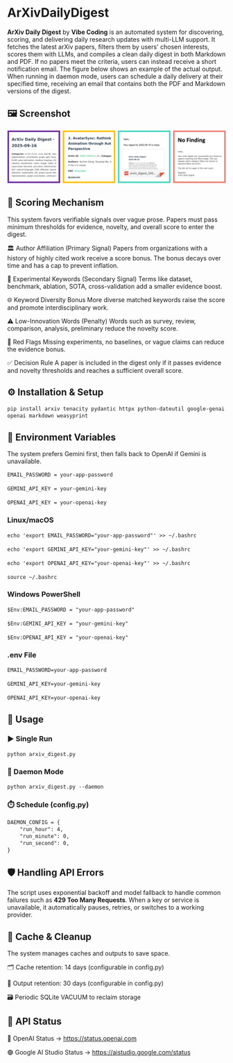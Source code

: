 # ArXivDailyDigest

**ArXiv Daily Digest** by **Vibe Coding** is an automated system for discovering, scoring, and delivering daily research updates with multi-LLM support. It fetches the latest arXiv papers, filters them by users' chosen interests, scores them with LLMs, and compiles a clean daily digest in both Markdown and PDF. If no papers meet the criteria, users can instead receive a short notification email. The figure below shows an example of the actual output. When running in daemon mode, users can schedule a daily delivery at their specified time, receiving an email that contains both the PDF and Markdown versions of the digest.




## 🖼️ Screenshot

![Screenshot](fig.png)


## 🎯 Scoring Mechanism

This system favors verifiable signals over vague prose. Papers must pass minimum thresholds
for evidence, novelty, and overall score to enter the digest.

🏛️ Author Affiliation (Primary Signal)
    Papers from organizations with a history of highly cited work receive a score bonus.
    The bonus decays over time and has a cap to prevent inflation.

🔬 Experimental Keywords (Secondary Signal)
    Terms like dataset, benchmark, ablation, SOTA, cross-validation add a smaller evidence boost.

🌐 Keyword Diversity Bonus
    More diverse matched keywords raise the score and promote interdisciplinary work.

⚠️ Low-Innovation Words (Penalty)
    Words such as survey, review, comparison, analysis, preliminary reduce the novelty score.

🚩 Red Flags
    Missing experiments, no baselines, or vague claims can reduce the evidence bonus.

✅ Decision Rule
    A paper is included in the digest only if it passes evidence and novelty thresholds and reaches a sufficient overall score.


## ⚙️ Installation & Setup

```
pip install arxiv tenacity pydantic httpx python-dateutil google-genai openai markdown weasyprint
```


## 🔑 Environment Variables

The system prefers Gemini first, then falls back to OpenAI if Gemini is unavailable.
```
EMAIL_PASSWORD = your-app-password

GEMINI_API_KEY = your-gemini-key

OPENAI_API_KEY = your-openai-key
```
### Linux/macOS
```
echo 'export EMAIL_PASSWORD="your-app-password"' >> ~/.bashrc

echo 'export GEMINI_API_KEY="your-gemini-key"' >> ~/.bashrc

echo 'export OPENAI_API_KEY="your-openai-key"' >> ~/.bashrc

source ~/.bashrc
```
### Windows PowerShell
```
$Env:EMAIL_PASSWORD = "your-app-password"

$Env:GEMINI_API_KEY = "your-gemini-key"

$Env:OPENAI_API_KEY = "your-openai-key"
```
### .env File
```
EMAIL_PASSWORD=your-app-password

GEMINI_API_KEY=your-gemini-key

OPENAI_API_KEY=your-openai-key
```


## 🚀 Usage

### ▶️ Single Run
```
python arxiv_digest.py
```
### 🔁 Daemon Mode
```
python arxiv_digest.py --daemon
```
### ⏱️ Schedule (config.py)
```
DAEMON_CONFIG = {
    "run_hour": 4,
    "run_minute": 0,
    "run_second": 0,
}
```


## 🛡️ Handling API Errors

The script uses exponential backoff and model fallback to handle common failures such as **429 Too Many Requests**. When a key or service is unavailable, it automatically pauses, retries, or switches to a working provider.



## 🧹 Cache & Cleanup

The system manages caches and outputs to save space.

🗂️ Cache retention: 14 days (configurable in config.py)

📑 Output retention: 30 days (configurable in config.py)

🗃️ Periodic SQLite VACUUM to reclaim storage



## 📡 API Status

🔵 OpenAI Status → https://status.openai.com

🟢 Google AI Studio Status → https://aistudio.google.com/status
